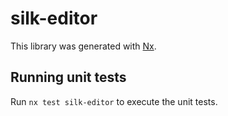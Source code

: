 # silk-editor

This library was generated with [Nx](https://nx.dev).

## Running unit tests

Run `nx test silk-editor` to execute the unit tests.
